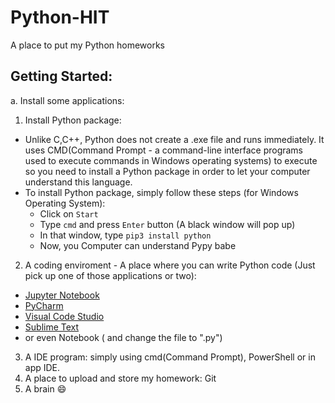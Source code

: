 # Python-HIT

A place to put my Python homeworks

## Getting Started:
a. Install some applications:
  1. Install Python package:
-   Unlike C,C++, Python does not create a .exe file and runs immediately. It uses CMD(Command Prompt - a command-line interface programs used to execute commands in Windows operating systems) to execute so you need to install a Python package in order to let your computer understand this language.
-   To install Python package, simply follow these steps (for Windows Operating System):
    -   Click on `Start`
    -   Type `cmd` and press `Enter` button (A black window will pop up)
    -   In that window, type `pip3 install python`
    -   Now, you Computer can understand Pypy babe

  2. A coding enviroment - A place where you can write Python code (Just pick up one of those applications or two):
-   [Jupyter Notebook](https://jupyter.org/)
-   [PyCharm](https://www.jetbrains.com/pycharm/)
-   [Visual Code Studio](https://code.visualstudio.com/)
-   [Sublime Text](https://www.sublimetext.com/)
-   or even Notebook ( and change the file to ".py")
  3. A IDE program: simply using cmd(Command Prompt), PowerShell or in app IDE.
  4. A place to upload and store my homework: Git
  5. A brain :smile:

